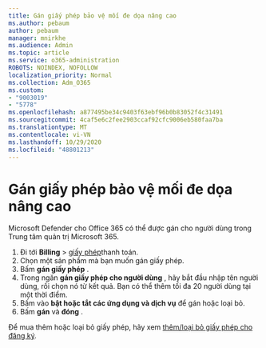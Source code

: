 ```yaml
---
title: Gán giấy phép bảo vệ mối đe dọa nâng cao
ms.author: pebaum
author: pebaum
manager: mnirkhe
ms.audience: Admin
ms.topic: article
ms.service: o365-administration
ROBOTS: NOINDEX, NOFOLLOW
localization_priority: Normal
ms.collection: Adm_O365
ms.custom:
- "9003019"
- "5778"
ms.openlocfilehash: a877495be34c9403f63ebf96b0b83052f4c31491
ms.sourcegitcommit: 4caf5e6c2fee2903ccaf92cfc9006eb580faa7ba
ms.translationtype: MT
ms.contentlocale: vi-VN
ms.lasthandoff: 10/29/2020
ms.locfileid: "48801213"
---
```

# <a name="assign-advanced-threat-protection-licenses"></a>Gán giấy phép bảo vệ mối đe dọa nâng cao

Microsoft Defender cho Office 365 có thể được gán cho người dùng trong Trung tâm quản trị Microsoft 365.

1. Đi tới **Billing**  >  [giấy phép](https://go.microsoft.com/fwlink/p/?linkid=842264)thanh toán.
2. Chọn một sản phẩm mà bạn muốn gán giấy phép.
3. Bấm **gán giấy phép** .
4. Trong ngăn **gán giấy phép cho người dùng**  , hãy bắt đầu nhập tên người dùng, rồi chọn nó từ kết quả. Bạn có thể thêm tối đa 20 người dùng tại một thời điểm.
5. Bấm vào **bật hoặc tắt các ứng dụng và dịch vụ**  để gán hoặc loại bỏ.
6. Bấm **gán** và  **đóng** .

Để mua thêm hoặc loại bỏ giấy phép, hãy xem [thêm/loại bỏ giấy phép cho đăng ký](https://docs.microsoft.com/microsoft-365/commerce/licenses/buy-licenses?view=o365-worldwide#add-or-remove-licenses-for-your-business-subscription).
